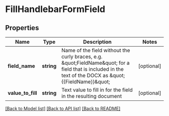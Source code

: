 # FillHandlebarFormField

## Properties
Name | Type | Description | Notes
------------ | ------------- | ------------- | -------------
**field_name** | **string** | Name of the field without the curly braces, e.g. \&quot;FieldName\&quot; for a field that is included in the text of the DOCX as \&quot;{{FieldName}}\&quot; | [optional] 
**value_to_fill** | **string** | Text value to fill in for the field in the resulting document | [optional] 

[[Back to Model list]](../README.md#documentation-for-models) [[Back to API list]](../README.md#documentation-for-api-endpoints) [[Back to README]](../README.md)


